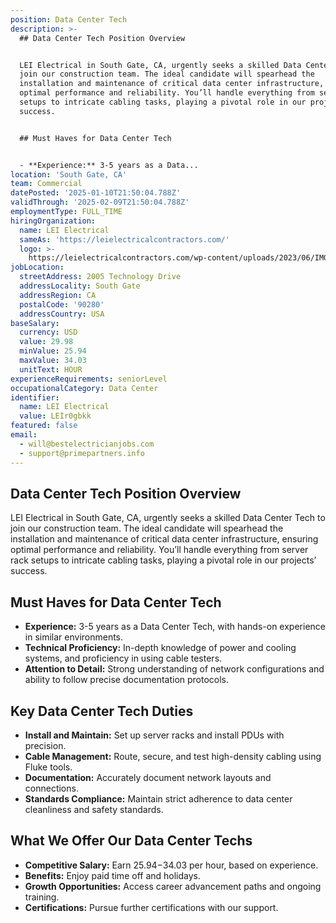 ```yaml
---
position: Data Center Tech
description: >-
  ## Data Center Tech Position Overview


  LEI Electrical in South Gate, CA, urgently seeks a skilled Data Center Tech to
  join our construction team. The ideal candidate will spearhead the
  installation and maintenance of critical data center infrastructure, ensuring
  optimal performance and reliability. You’ll handle everything from server rack
  setups to intricate cabling tasks, playing a pivotal role in our projects’
  success.


  ## Must Haves for Data Center Tech


  - **Experience:** 3-5 years as a Data...
location: 'South Gate, CA'
team: Commercial
datePosted: '2025-01-10T21:50:04.788Z'
validThrough: '2025-02-09T21:50:04.788Z'
employmentType: FULL_TIME
hiringOrganization:
  name: LEI Electrical
  sameAs: 'https://leielectricalcontractors.com/'
  logo: >-
    https://leielectricalcontractors.com/wp-content/uploads/2023/06/IMG_2720-e1686941081414-1024x614-1.png
jobLocation:
  streetAddress: 2005 Technology Drive
  addressLocality: South Gate
  addressRegion: CA
  postalCode: '90280'
  addressCountry: USA
baseSalary:
  currency: USD
  value: 29.98
  minValue: 25.94
  maxValue: 34.03
  unitText: HOUR
experienceRequirements: seniorLevel
occupationalCategory: Data Center
identifier:
  name: LEI Electrical
  value: LEIr0gbkk
featured: false
email:
  - will@bestelectricianjobs.com
  - support@primepartners.info
---
```




## Data Center Tech Position Overview

LEI Electrical in South Gate, CA, urgently seeks a skilled Data Center Tech to join our construction team. The ideal candidate will spearhead the installation and maintenance of critical data center infrastructure, ensuring optimal performance and reliability. You’ll handle everything from server rack setups to intricate cabling tasks, playing a pivotal role in our projects’ success.

## Must Haves for Data Center Tech

- **Experience:** 3-5 years as a Data Center Tech, with hands-on experience in similar environments.
- **Technical Proficiency:** In-depth knowledge of power and cooling systems, and proficiency in using cable testers.
- **Attention to Detail:** Strong understanding of network configurations and ability to follow precise documentation protocols.

## Key Data Center Tech Duties

- **Install and Maintain:** Set up server racks and install PDUs with precision.
- **Cable Management:** Route, secure, and test high-density cabling using Fluke tools.
- **Documentation:** Accurately document network layouts and connections.
- **Standards Compliance:** Maintain strict adherence to data center cleanliness and safety standards.

## What We Offer Our Data Center Techs

- **Competitive Salary:** Earn $25.94-$34.03 per hour, based on experience.
- **Benefits:** Enjoy paid time off and holidays.
- **Growth Opportunities:** Access career advancement paths and ongoing training.
- **Certifications:** Pursue further certifications with our support.